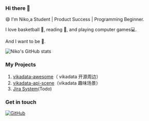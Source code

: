 ### Hi there 👋

😄 I'm Niko,a Student | Product Success | Programming Beginner.

I love basketball 🏀, reading 📕, and playing computer games💻.

And I want to be 💪.

![Niko's GitHub stats](https://github-readme-stats.vercel.app/api?username=Niko030303&show_icons=true&theme=tokyonight)

### My Projects

1. [vikadata-awesome](https://github.com/vikadata/awesome-vikadata)（ vikadata 开源周边）
2. [vikadata-api-scene](https://github.com/Niko030303/vika-api-scene)（vikadata 趣味场景）
3. [Jira System](https://github.com/Niko030303/jira_system)(Todo)


### Get in touch

[![GitHub](https://img.shields.io/badge/GitHub-grey?logo=github)](https://github.com/Niko030303)
<!--
个人主页
-->

